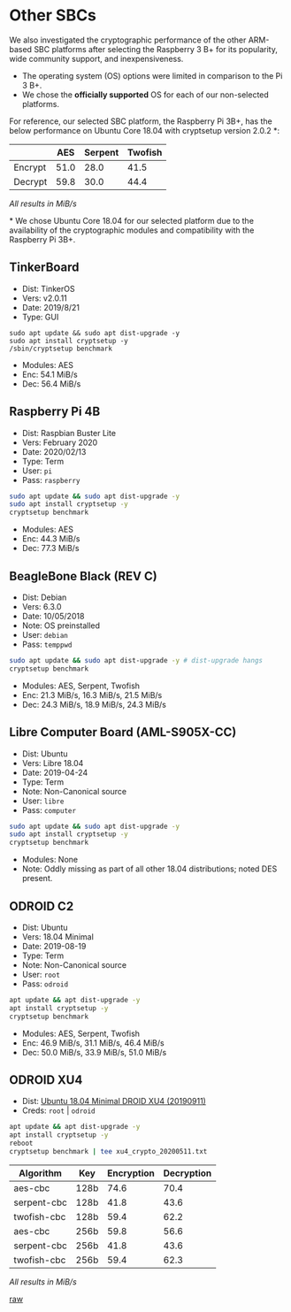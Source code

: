 # Other SBCs

We also investigated the cryptographic performance of the other ARM-based SBC platforms after selecting the Raspberry 3 B+ for its popularity, wide community support, and inexpensiveness.

- The operating system (OS) options were limited in comparison to the Pi 3 B+.
- We chose the **officially supported** OS for each of our non-selected platforms.

For reference, our selected SBC platform, the Raspberry Pi 3B+, has the below performance on Ubuntu Core 18.04 with cryptsetup version 2.0.2 \*:

|         | AES  | Serpent | Twofish |
|---------|------|---------|---------|
| Encrypt | 51.0 | 28.0    | 41.5    |
| Decrypt | 59.8 | 30.0    | 44.4    |

*All results in MiB/s*

\* We chose Ubuntu Core 18.04 for our selected platform due to the availability of the cryptographic modules and compatibility with the Raspberry Pi 3B+.

## TinkerBoard

- Dist: TinkerOS
- Vers: v2.0.11
- Date: 2019/8/21
- Type: GUI

```bash4
sudo apt update && sudo apt dist-upgrade -y
sudo apt install cryptsetup -y
/sbin/cryptsetup benchmark
```

- Modules: AES
- Enc: 54.1 MiB/s
- Dec: 56.4 MiB/s

## Raspberry Pi 4B

- Dist: Raspbian Buster Lite
- Vers: February 2020
- Date: 2020/02/13
- Type: Term
- User: `pi`
- Pass: `raspberry`

```bash
sudo apt update && sudo apt dist-upgrade -y
sudo apt install cryptsetup -y
cryptsetup benchmark
```

- Modules: AES
- Enc: 44.3 MiB/s
- Dec: 77.3 MiB/s

## BeagleBone Black (REV C)

- Dist: Debian
- Vers: 6.3.0
- Date: 10/05/2018
- Note: OS preinstalled
- User: `debian`
- Pass: `temppwd`

```bash
sudo apt update && sudo apt dist-upgrade -y # dist-upgrade hangs
cryptsetup benchmark
```

- Modules: AES, Serpent, Twofish
- Enc: 21.3 MiB/s, 16.3 MiB/s, 21.5 MiB/s
- Dec: 24.3 MiB/s, 18.9 MiB/s, 24.3 MiB/s

## Libre Computer Board (AML-S905X-CC)

- Dist: Ubuntu
- Vers: Libre 18.04
- Date: 2019-04-24
- Type: Term
- Note: Non-Canonical source
- User: `libre`
- Pass: `computer`

```bash
sudo apt update && sudo apt dist-upgrade -y
sudo apt install cryptsetup -y
cryptsetup benchmark
```

- Modules: None
- Note: Oddly missing as part of all other 18.04 distributions; noted DES present.

## ODROID C2

- Dist: Ubuntu
- Vers: 18.04 Minimal
- Date: 2019-08-19
- Type: Term
- Note: Non-Canonical source
- User: `root`
- Pass: `odroid`

```bash
apt update && apt dist-upgrade -y
apt install cryptsetup -y
cryptsetup benchmark
```

- Modules: AES, Serpent, Twofish
- Enc: 46.9 MiB/s, 31.1 MiB/s, 46.4 MiB/s
- Dec: 50.0 MiB/s, 33.9 MiB/s, 51.0 MiB/s

## ODROID XU4

- Dist: [Ubuntu 18.04 Minimal DROID XU4 (20190911)](https://odroid.in/ubuntu_18.04lts/XU3_XU4_MC1_HC1_HC2/)
- Creds: `root` | `odroid`

```bash
apt update && apt dist-upgrade -y
apt install cryptsetup -y
reboot
cryptsetup benchmark | tee xu4_crypto_20200511.txt
```

| Algorithm   | Key  | Encryption | Decryption |
|-------------|------|------------|------------|
| aes-cbc     | 128b | 74.6       | 70.4       |
| serpent-cbc | 128b | 41.8       | 43.6       |
| twofish-cbc | 128b | 59.4       | 62.2       |
| aes-cbc     | 256b | 59.8       | 56.6       |
| serpent-cbc | 256b | 41.8       | 43.6       |
| twofish-cbc | 256b | 59.4       | 62.3       |

*All results in MiB/s*

[raw](xu4_crypto_20200511.txt)